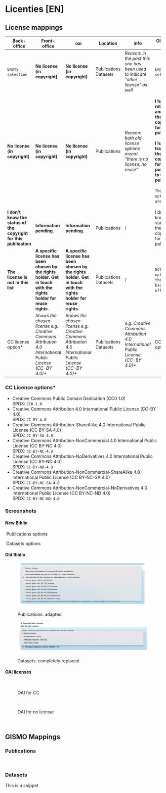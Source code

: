 # Licenties \[EN]

## License mappings

| Back-office                                                       | Front-office                                                                                                       | oai                                                                                                                | Location                        | Info                                                                               | Old back-office                                                                                                                                                                                                                          |
| ----------------------------------------------------------------- | ------------------------------------------------------------------------------------------------------------------ | ------------------------------------------------------------------------------------------------------------------ | ------------------------------- | ---------------------------------------------------------------------------------- | ---------------------------------------------------------------------------------------------------------------------------------------------------------------------------------------------------------------------------------------- |
| `Empty selection`                                                 | **No license (in copyright)**                                                                                      | **No license (in copyright)**                                                                                      | <p>Publications<br>Datasets</p> | _Reason: in the past this one has been used to indicate "other license" as well_   | `Empty selection`                                                                                                                                                                                                                        |
| **No license (in copyright)**                                     | **No license (in copyright)**                                                                                      | **No license (in copyright)**                                                                                      | Publications                    | _Reason: both old license options meant "there is no license, no reuse"_           | <p><strong>I have retained and own the full copyright for this publication</strong><br><br><strong>I have transferred the copyright for this publication to the publisher</strong> <br><br><code>The above options are merged</code></p> |
| **I don’t know the status of the copyright for this publication** | **Information pending.**                                                                                           | **Information pending.**                                                                                           | Publications                    | /                                                                                  | I don't know the status of the copyright for this publication                                                                                                                                                                            |
| **The license is not in this list**                               | **A specific license has been chosen by the rights holder. Get in touch with the rights holder for reuse rights.** | **A specific license has been chosen by the rights holder. Get in touch with the rights holder for reuse rights.** | <p>Publications<br>Datasets</p> | /                                                                                  | `Not an option in the old back-office`                                                                                                                                                                                                   |
| CC license option\*                                               | _Shows the chosen license e.g. Creative Commons Attribution 4.0 International Public License (CC-BY 4.0)\*_        | _Shows the chosen license e.g. Creative Commons Attribution 4.0 International Public License (CC-BY 4.0)\*_        | <p>Publications<br>Datasets</p> | _e.g. Creative Commons Attribution 4.0 International Public License (CC-BY 4.0)\*_ | CC license option\*                                                                                                                                                                                                                      |

### CC License options\*

* Creative Commons Public Domain Dedication (CC0 1.0)\
  SPDX: `CC0-1.0`
* Creative Commons Attribution 4.0 International Public License (CC-BY 4.0)\
  SPDX: `CC-BY-4.0`
* Creative Commons Attribution-ShareAlike 4.0 International Public License (CC BY-SA 4.0)\
  SPDX: `CC-BY-SA-4.0`
* Creative Commons Attribution-NonCommercial 4.0 International Public License (CC BY-NC 4.0)\
  SPDX: `CC-BY-NC-4.0`&#x20;
* Creative Commons Attribution-NoDerivatives 4.0 International Public License (CC BY-ND 4.0) \
  SPDX: `CC-BY-ND-4.0`
* Creative Commons Attribution-NonCommercial-ShareAlike 4.0 International Public License (CC BY-NC-SA 4.0)\
  SPDX: `CC-BY-NC-SA-4.0`
* Creative Commons Attribution-NonCommercial-NoDerivatives 4.0 International Public License (CC BY-NC-ND 4.0)\
  SPDX: `CC-BY-NC-ND-4.0`

### Screenshots

#### New Biblio

<img src="../../.gitbook/assets/Scherm­afbeelding 2023-01-18 om 16.44.43.png" alt="" data-size="original"> Publications options

<img src="../../.gitbook/assets/Scherm­afbeelding 2023-01-18 om 16.44.22.png" alt="" data-size="original"> Datasets options

#### Old Biblio

<figure><img src="../../.gitbook/assets/licenses-publications.png" alt=""><figcaption><p>Publications: adapted</p></figcaption></figure>

<figure><img src="../../.gitbook/assets/licenses-datasets.png" alt=""><figcaption><p>Datasets: completely replaced</p></figcaption></figure>

#### OAI licenses

<figure><img src="../../.gitbook/assets/Scherm­afbeelding 2023-01-18 om 17.36.38.png" alt=""><figcaption><p>OAI for CC</p></figcaption></figure>

<figure><img src="../../.gitbook/assets/Scherm­afbeelding 2023-01-18 om 17.37.02.png" alt=""><figcaption><p>OAI for no license</p></figcaption></figure>

<figure><img src="../../.gitbook/assets/Scherm­afbeelding 2023-01-18 om 17.39.22.png" alt=""><figcaption></figcaption></figure>

## GISMO Mappings

### Publications

<figure><img src="../../.gitbook/assets/Scherm­afbeelding 2023-01-18 om 17.03.05.png" alt=""><figcaption></figcaption></figure>

### Datasets

This is a snippet

<figure><img src="../../.gitbook/assets/Scherm­afbeelding 2023-01-18 om 17.40.29.png" alt=""><figcaption></figcaption></figure>
